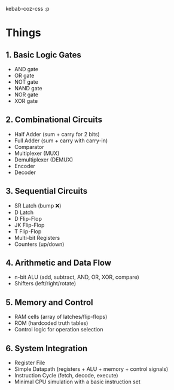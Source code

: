 kebab-coz-css :p

# Things

## 1. Basic Logic Gates
- AND gate
- OR gate
- NOT gate
- NAND gate
- NOR gate
- XOR gate

## 2. Combinational Circuits
- Half Adder (sum + carry for 2 bits)
- Full Adder (sum + carry with carry-in)
- Comparator
- Multiplexer (MUX)
- Demultiplexer (DEMUX)
- Encoder
- Decoder

## 3. Sequential Circuits
- SR Latch (bump ❌)
- D Latch
- D Flip-Flop
- JK Flip-Flop
- T Flip-Flop
- Multi-bit Registers
- Counters (up/down)

## 4. Arithmetic and Data Flow
- n-bit ALU (add, subtract, AND, OR, XOR, compare)
- Shifters (left/right/rotate)

## 5. Memory and Control
- RAM cells (array of latches/flip-flops)
- ROM (hardcoded truth tables)
- Control logic for operation selection

## 6. System Integration
- Register File
- Simple Datapath (registers + ALU + memory + control signals)
- Instruction Cycle (fetch, decode, execute)
- Minimal CPU simulation with a basic instruction set
